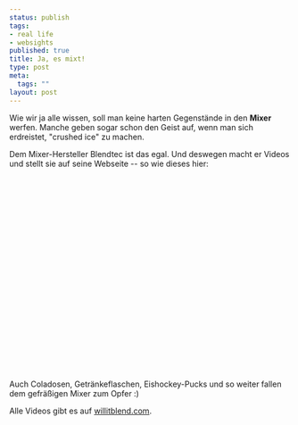```yaml
--- 
status: publish
tags: 
- real life
- websights
published: true
title: Ja, es mixt!
type: post
meta: 
  tags: ""
layout: post
---
```

Wie wir ja alle wissen, soll man keine harten Gegenstände in den <strong>Mixer</strong> werfen. Manche geben sogar schon den Geist auf, wenn man sich erdreistet, "crushed ice" zu machen.

Dem Mixer-Hersteller Blendtec ist das egal. Und deswegen macht er Videos und stellt sie auf seine Webseite -- so wie dieses hier:

<object width="425" height="350"><param name="movie" value="http://www.youtube.com/v/MC8Zvl-8ziA"></param><param name="wmode" value="transparent"></param><embed src="http://www.youtube.com/v/MC8Zvl-8ziA" type="application/x-shockwave-flash" wmode="transparent" width="425" height="350"></embed></object>

Auch Coladosen, Getränkeflaschen, Eishockey-Pucks und so weiter fallen dem gefräßigen Mixer zum Opfer :)

Alle Videos gibt es auf <a href="http://www.willitblend.com/videos.aspx?type=unsafe">willitblend.com</a>.

